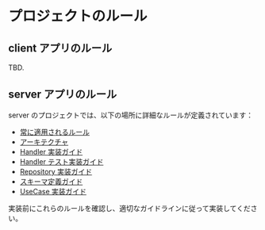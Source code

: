 # プロジェクトのルール

## client アプリのルール

TBD.

## server アプリのルール

server のプロジェクトでは、以下の場所に詳細なルールが定義されています：

- [常に適用されるルール](docs/rules/always-applied-rules.md)
- [アーキテクチャ](docs/rules/architercture.md)
- [Handler 実装ガイド](docs/rules/handler.md)
- [Handler テスト実装ガイド](docs/rules/handler-test.md)
- [Repository 実装ガイド](docs/rules/repository.md)
- [スキーマ定義ガイド](docs/rules/schema.md)
- [UseCase 実装ガイド](docs/rules/use-case.md)

実装前にこれらのルールを確認し、適切なガイドラインに従って実装してください。
